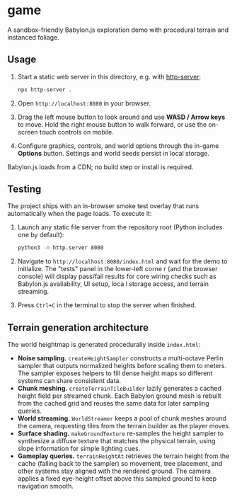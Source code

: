 # game

A sandbox-friendly Babylon.js exploration demo with procedural terrain and instanced foliage.

## Usage

1. Start a static web server in this directory, e.g. with [http-server](https://www.npmjs.com/package/http-server):

   ```bash
   npx http-server .
   ```

2. Open `http://localhost:8080` in your browser.
3. Drag the left mouse button to look around and use **WASD / Arrow keys** to move. Hold the right mouse button to walk forward, or use the on-screen touch controls on mobile.
4. Configure graphics, controls, and world options through the in-game **Options** button. Settings and world seeds persist in local storage.

Babylon.js loads from a CDN; no build step or install is required.

## Testing

The project ships with an in-browser smoke test overlay that runs automatically when the page loads. To execute it:

1. Launch any static file server from the repository root (Python includes one by default):

   ```bash
   python3 -m http.server 8080
   ```

2. Navigate to `http://localhost:8080/index.html` and wait for the demo to initialize. The "tests" panel in the lower-left corne
r (and the browser console) will display pass/fail results for core wiring checks such as Babylon.js availability, UI setup, loca
l storage access, and terrain streaming.

3. Press `Ctrl+C` in the terminal to stop the server when finished.

## Terrain generation architecture

The world heightmap is generated procedurally inside `index.html`:

* **Noise sampling.** `createHeightSampler` constructs a multi-octave Perlin sampler that outputs normalized heights before scaling them to meters. The sampler exposes helpers to fill dense height maps so different systems can share consistent data.
* **Chunk meshing.** `createTerrainTileBuilder` lazily generates a cached height field per streamed chunk. Each Babylon ground mesh is rebuilt from the cached grid and reuses the same data for later sampling queries.
* **World streaming.** `WorldStreamer` keeps a pool of chunk meshes around the camera, requesting tiles from the terrain builder as the player moves.
* **Surface shading.** `makeGroundTexture` re-samples the height sampler to synthesize a diffuse texture that matches the physical terrain, using slope information for simple lighting cues.
* **Gameplay queries.** `terrainHeightAt` retrieves the terrain height from the cache (falling back to the sampler) so movement, tree placement, and other systems stay aligned with the rendered ground. The camera applies a fixed eye-height offset above this sampled ground to keep navigation smooth.
